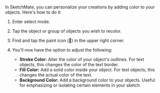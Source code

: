 In SketchMate, you can personalize your creations by adding color to your objects. Here's how to do it:

1. Enter select mode.
2. Tap the object or group of objects you wish to recolor.
3. Find and tap the paint icon (🎨) in the upper right corner.
4. You'll now have the option to adjust the following:

    - **Stroke Color:** Alter the color of your object's outlines. For text objects, this changes the color of the text
      border.
    - **Fill Color:** Add a solid color inside your object. For text objects, this changes the actual color of the text.
    - **Background Color:** Add a background color to your objects. Useful for emphasizing or isolating certain elements
      in your sketch.
